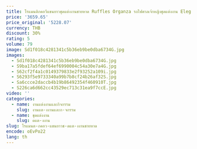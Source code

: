 ```yaml
---
title: โรแมนติกคอวีแขนยาวชุดแต่งงานชายหาด Ruffles Organza รถไฟศาลเจ้าหญิงชุดแต่งงาน Elegant PLUS ขนาดชุดเจ้าสาว
price: '3659.65'
price_original: '5228.07'
currency: THB
discount: 30%
rating: 5
volume: 79
image: Sd1f018c4281341c5b36eb9be0dba6734G.jpg
images:
  - Sd1f018c4281341c5b36eb9be0dba6734G.jpg
  - S9ba17a5fdef64ef6990004c54a30e7a4G.jpg
  - S62cf2f4a1c0149379833e2f93252a109i.jpg
  - S6293f5e9733340a99b7b8cf24b26af32S.jpg
  - Sa6ccce2daccb4b19b86492354f460910T.jpg
  - S226ca6d662cc43529ec713c31ea9f7ccE.jpg
video: ''
categories:
  - name: งานแต่งงานและกิจกรรม
    slug: งานแต-งงานและก-จกรรม
  - name: ชุดแต่งงาน
    slug: ดแต-งงาน
slug: โรแมนต-กคอว-แขนยาวช-ดแต-งงานชายหาด
encode: oEvPo22
lang: th
---
```

  